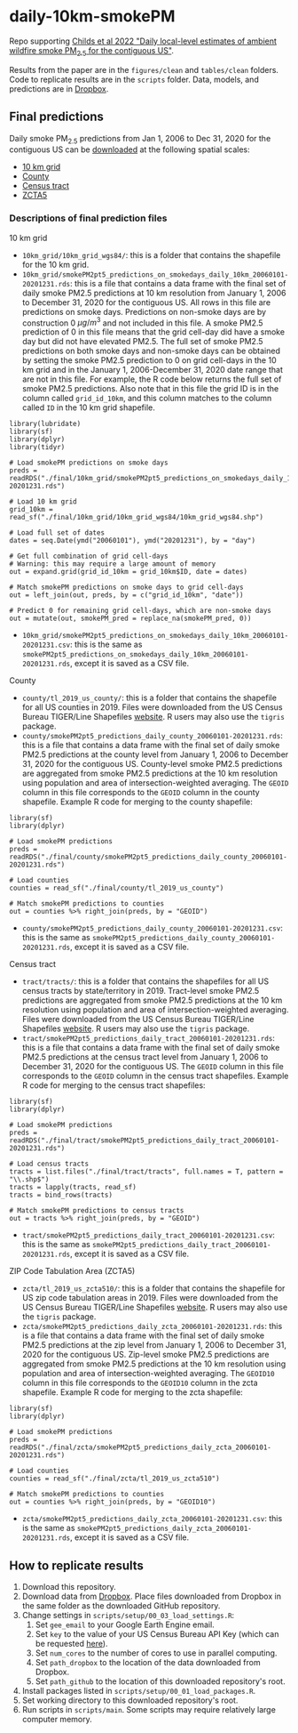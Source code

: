 # daily-10km-smokePM
Repo supporting [Childs et al 2022 "Daily local-level estimates of ambient wildfire smoke PM<sub>2.5</sub> for the contiguous US"](https://doi.org/10.1021/acs.est.2c02934).

Results from the paper are in the `figures/clean` and `tables/clean` folders. Code to replicate results are in the `scripts` folder. Data, models, and predictions are in [Dropbox](https://www.dropbox.com/sh/cvl54kv4bsryme0/AAD8z2j-wcqZ_S7qc1jIcF7Na?dl=0).

## Final predictions
Daily smoke PM<sub>2.5</sub> predictions from Jan 1, 2006 to Dec 31, 2020 for the contiguous US can be [downloaded](https://www.dropbox.com/sh/wh45f4uf7gpb3ct/AAAycHq02lp1KfqxDed0SKxFa?dl=0) at the following spatial scales:
* [10 km grid](https://www.dropbox.com/sh/7vclx9rw0e7i0hq/AAD7GCLPbgGJZx0iQfwSWcxLa?dl=0)
* [County](https://www.dropbox.com/sh/hrd009uk34k7d6n/AADeUtrYp1iQWdAPwX5eKI-2a?dl=0)
* [Census tract](https://www.dropbox.com/sh/atmtfc54zuknnob/AAA7AVRQP-GoIMHpxlvfN7RBa?dl=0)
* [ZCTA5](https://www.dropbox.com/sh/cudymfn36bnocib/AABxShnP2NcofDppE55KA67Ta?dl=0)

### Descriptions of final prediction files
10 km grid
* `10km_grid/10km_grid_wgs84/`: this is a folder that contains the shapefile for the 10 km grid.
* `10km_grid/smokePM2pt5_predictions_on_smokedays_daily_10km_20060101-20201231.rds`: this is a file that contains a data frame with the final set of daily smoke PM2.5 predictions at 10 km resolution from January 1, 2006 to December 31, 2020 for the contiguous US. All rows in this file are predictions on smoke days. Predictions on non-smoke days are by construction 0 $\mu g/m^3$ and not included in this file. A smoke PM2.5 prediction of 0 in this file means that the grid cell-day did have a smoke day but did not have elevated PM2.5. The full set of smoke PM2.5 predictions on both smoke days and non-smoke days can be obtained by setting the smoke PM2.5 prediction to 0 on grid cell-days in the 10 km grid and in the January 1, 2006-December 31, 2020 date range that are not in this file. For example, the R code below returns the full set of smoke PM2.5 predictions. Also note that in this file the grid ID is in the column called `grid_id_10km`, and this column matches to the column called `ID` in the 10 km grid shapefile.

```
library(lubridate)
library(sf)
library(dplyr)
library(tidyr)

# Load smokePM predictions on smoke days
preds = readRDS("./final/10km_grid/smokePM2pt5_predictions_on_smokedays_daily_10km_20060101-20201231.rds")

# Load 10 km grid
grid_10km = read_sf("./final/10km_grid/10km_grid_wgs84/10km_grid_wgs84.shp")

# Load full set of dates
dates = seq.Date(ymd("20060101"), ymd("20201231"), by = "day")

# Get full combination of grid cell-days
# Warning: this may require a large amount of memory
out = expand.grid(grid_id_10km = grid_10km$ID, date = dates)

# Match smokePM predictions on smoke days to grid cell-days
out = left_join(out, preds, by = c("grid_id_10km", "date"))

# Predict 0 for remaining grid cell-days, which are non-smoke days
out = mutate(out, smokePM_pred = replace_na(smokePM_pred, 0))
```

* `10km_grid/smokePM2pt5_predictions_on_smokedays_daily_10km_20060101-20201231.csv`: this is the same as `smokePM2pt5_predictions_on_smokedays_daily_10km_20060101-20201231.rds`, except it is saved as a CSV file.

County
* `county/tl_2019_us_county/`: this is a folder that contains the shapefile for all US counties in 2019. Files were downloaded from the US Census Bureau TIGER/Line Shapefiles [website](https://www.census.gov/cgi-bin/geo/shapefiles/index.php). R users may also use the `tigris` package.
* `county/smokePM2pt5_predictions_daily_county_20060101-20201231.rds`: this is a file that contains a data frame with the final set of daily smoke PM2.5 predictions at the county level from January 1, 2006 to December 31, 2020 for the contiguous US. County-level smoke PM2.5 predictions are aggregated from smoke PM2.5 predictions at the 10 km resolution using population and area of intersection-weighted averaging. The `GEOID` column in this file corresponds to the `GEOID` column in the county shapefile. Example R code for merging to the county shapefile:
```
library(sf)
library(dplyr)

# Load smokePM predictions
preds = readRDS("./final/county/smokePM2pt5_predictions_daily_county_20060101-20201231.rds")

# Load counties
counties = read_sf("./final/county/tl_2019_us_county")

# Match smokePM predictions to counties
out = counties %>% right_join(preds, by = "GEOID")
```
* `county/smokePM2pt5_predictions_daily_county_20060101-20201231.csv`: this is the same as `smokePM2pt5_predictions_daily_county_20060101-20201231.rds`, except it is saved as a CSV file.

Census tract
* `tract/tracts/`: this is a folder that contains the shapefiles for all US census tracts by state/territory in 2019. Tract-level smoke PM2.5 predictions are aggregated from smoke PM2.5 predictions at the 10 km resolution using population and area of intersection-weighted averaging. Files were downloaded from the US Census Bureau TIGER/Line Shapefiles [website](https://www.census.gov/cgi-bin/geo/shapefiles/index.php). R users may also use the `tigris` package.
* `tract/smokePM2pt5_predictions_daily_tract_20060101-20201231.rds`: this is a file that contains a data frame with the final set of daily smoke PM2.5 predictions at the census tract level from January 1, 2006 to December 31, 2020 for the contiguous US. The `GEOID` column in this file corresponds to the `GEOID` column in the census tract shapefiles. Example R code for merging to the census tract shapefiles:
```
library(sf)
library(dplyr)

# Load smokePM predictions
preds = readRDS("./final/tract/smokePM2pt5_predictions_daily_tract_20060101-20201231.rds")

# Load census tracts
tracts = list.files("./final/tract/tracts", full.names = T, pattern = "\\.shp$")
tracts = lapply(tracts, read_sf)
tracts = bind_rows(tracts)

# Match smokePM predictions to census tracts
out = tracts %>% right_join(preds, by = "GEOID")
```
* `tract/smokePM2pt5_predictions_daily_tract_20060101-20201231.csv`: this is the same as `smokePM2pt5_predictions_daily_tract_20060101-20201231.rds`, except it is saved as a CSV file.

ZIP Code Tabulation Area (ZCTA5)
* `zcta/tl_2019_us_zcta510/`: this is a folder that contains the shapefile for US zip code tabulation areas in 2019. Files were downloaded from the US Census Bureau TIGER/Line Shapefiles [website](https://www.census.gov/cgi-bin/geo/shapefiles/index.php). R users may also use the `tigris` package.
* `zcta/smokePM2pt5_predictions_daily_zcta_20060101-20201231.rds`: this is a file that contains a data frame with the final set of daily smoke PM2.5 predictions at the zip level from January 1, 2006 to December 31, 2020 for the contiguous US. Zip-level smoke PM2.5 predictions are aggregated from smoke PM2.5 predictions at the 10 km resolution using population and area of intersection-weighted averaging. The `GEOID10` column in this file corresponds to the `GEOID10` column in the zcta shapefile. Example R code for merging to the zcta shapefile:
```
library(sf)
library(dplyr)

# Load smokePM predictions
preds = readRDS("./final/zcta/smokePM2pt5_predictions_daily_zcta_20060101-20201231.rds")

# Load counties
counties = read_sf("./final/zcta/tl_2019_us_zcta510")

# Match smokePM predictions to counties
out = counties %>% right_join(preds, by = "GEOID10")
```
* `zcta/smokePM2pt5_predictions_daily_zcta_20060101-20201231.csv`: this is the same as `smokePM2pt5_predictions_daily_zcta_20060101-20201231.rds`, except it is saved as a CSV file.

## How to replicate results
1. Download this repository.
2. Download data from [Dropbox](https://www.dropbox.com/sh/cvl54kv4bsryme0/AAD8z2j-wcqZ_S7qc1jIcF7Na?dl=0). Place files downloaded from Dropbox in the same folder as the downloaded GitHub repository.
3. Change settings in `scripts/setup/00_03_load_settings.R`:
    1. Set `gee_email` to your Google Earth Engine email.
    2. Set `key` to the value of your US Census Bureau API Key (which can be requested [here](https://api.census.gov/data/key_signup.html)).
    3. Set `num_cores` to the number of cores to use in parallel computing.
    4. Set `path_dropbox` to the location of the data downloaded from Dropbox.
    5. Set `path_github` to the location of this downloaded repository's root.
4. Install packages listed in `scripts/setup/00_01_load_packages.R`.
5. Set working directory to this downloaded repository's root.
6. Run scripts in `scripts/main`. Some scripts may require relatively large computer memory.
